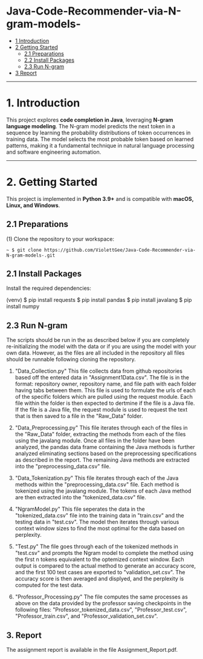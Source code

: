 # Java-Code-Recommender-via-N-gram-models-
* [1 Introduction](#1-introduction)  
* [2 Getting Started](#2-getting-started)  
  * [2.1 Preparations](#21-preparations)  
  * [2.2 Install Packages](#22-install-packages)  
  * [2.3 Run N-gram](#23-run-n-gram)  
* [3 Report](#3-report)  

---

# **1. Introduction**  
This project explores **code completion in Java**, leveraging **N-gram language modeling**. The N-gram model predicts the next token in a sequence by learning the probability distributions of token occurrences in training data. The model selects the most probable token based on learned patterns, making it a fundamental technique in natural language processing and software engineering automation.  

---

# **2. Getting Started**  

This project is implemented in **Python 3.9+** and is compatible with **macOS, Linux, and Windows**.  

## **2.1 Preparations**  

(1) Clone the repository to your workspace:  
```shell
~ $ git clone https://github.com/ViolettGee/Java-Code-Recommender-via-N-gram-models-.git
```

## **2.1 Install Packages**

Install the required dependencies:

(venv) $ pip install requests
       $ pip install pandas
       $ pip install javalang
       $ pip install numpy

## **2.3 Run N-gram**

The scripts should be run in the as described below if you are completely re-initializing the model with the data or if you are using the model with your own data. However, as the files are all included in the repository all files should be runnable following cloning the repository. 

1. "Data_Collection.py"
This file collects data from github repositories based off the entered data in "Assignment1Data.csv". The file is in the format: repository owner, repository name, and file path with each folder having tabs between them. This file is used to formulate the urls of each of the specific folders which are pulled using the request module. Each file within the folder is then expected to dertmine if the file is a Java file. If the file is a Java file, the request module is used to request the text that is then saved to a file in the "Raw_Data" folder.

2. "Data_Preprocessing.py"
This file iterates through each of the files in the "Raw_Data" folder, extracting the methods from each of the files using the javalang module. Once all files in the folder have been analyzed, the pandas data frame containing the Java methods is further analyzed eliminating sections based on the preprocessing specifications as described in the report. The remaining Java methods are extracted into the "preprocessing_data.csv" file.

3. "Data_Tokenization.py"
This file iterates through each of the Java methods within the "preprocessing_data.csv" file. Each method is tokenized using the javalang module. The tokens of each Java method are then extracted into the "tokenized_data.csv" file.

4. "NgramModel.py"
This file seperates the data in the "tokenized_data.csv" file into the training data in "train.csv" and the testing data in "test.csv". The model then iterates through various context window sizes to find the most optimal for the data based on perplexity.

5. "Test.py"
The file goes through each of the tokenized methods in "test.csv" and prompts the Ngram model to complete the method using the first n tokens equivalent to the optemized context window. Each output is compared to the actual method to generate an accuracy score, and the first 100 test cases are exported to "validation_set.csv". The accuracy score is then averaged and displyed, and the perplexity is computed for the test data.

6. "Professor_Processing.py"
The file computes the same processes as above on the data provided by the professor saving checkpoints in the following files: "Professor_tokenized_data.csv", "Professor_test.csv", "Professor_train.csv", and "Professor_validation_set.csv".

## 3. Report

The assignment report is available in the file Assignment_Report.pdf.



